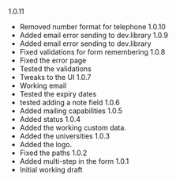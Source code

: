1.0.11
- Removed number format for telephone
1.0.10
- Added email error sending to dev.library
1.0.9
- Added email error sending to dev.library
- Fixed validations for form remembering
1.0.8
- Fixed the error page
- Tested the validations
- Tweaks to the UI
1.0.7
- Working email
- Tested the expiry dates 
- tested adding a note field
1.0.6
- Added mailing capabilities
1.0.5
- Added status
1.0.4
- Added the working custom data.
- Added the universities
1.0.3
- Added the logo.
- Fixed the paths
1.0.2
- Added multi-step in the form
1.0.1
- Initial working draft
